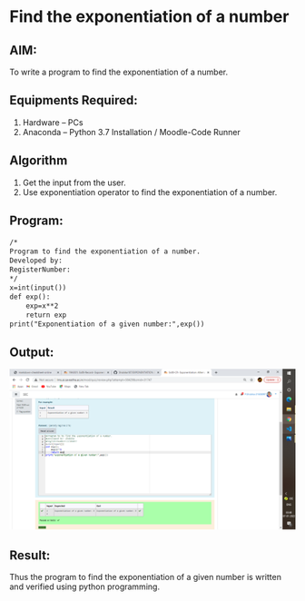 # Find the exponentiation of a number

## AIM:
To write a program to find the exponentiation of a number.

## Equipments Required:
1. Hardware – PCs
2. Anaconda – Python 3.7 Installation / Moodle-Code Runner

## Algorithm
1. Get the input from the user.
2. Use exponentiation operator to find the exponentiation of a number.

## Program:
```
/*
Program to find the exponentiation of a number.
Developed by: 
RegisterNumber: 
*/
x=int(input())
def exp():
    exp=x**2
    return exp
print("Exponentiation of a given number:",exp())
```

## Output:
![GitHub Logo](.//exponen.png)


## Result:
Thus the program to find the exponentiation of a given number is written and verified using python programming.
